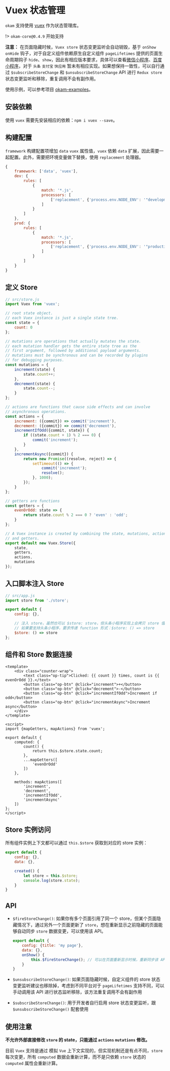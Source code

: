 # Vuex 状态管理

`okam` 支持使用 [vuex](https://vuex.vuejs.org/) 作为状态管理库。

!> `okam-core@0.4.9` 开始支持

**注意：** 在页面隐藏时候，`Vuex store` 状态变更监听会自动销毁，基于 `onShow` `onHide` 钩子，对于自定义组件依赖原生自定义组件 `pageLifetimes` 提供的页面生命周期钩子 `hide`、`show`，因此有相应版本要求，具体可以查看[微信小程序](https://developers.weixin.qq.com/miniprogram/dev/framework/custom-component/component.html)、[百度小程序](http://smartprogram.baidu.com/docs/develop/framework/custom-component_comp/)，对于 `头条` `支付宝` `快应用` 暂未有相应实现。如果想保持一致性，可以自行通过 `$subscribeStoreChange` 和 `$unsubscribeStoreChange` API 进行 `Redux store` 状态变更监听和移除，重复调用不会有副作用。

使用示例，可以参考项目 [okam-examples](https://github.com/awesome-okam/okam-examples)。

## 安装依赖

使用 `vuex` 需要先安装相应的依赖：`npm i vuex --save`。

## 构建配置

`framework` 构建配置项增加 `data` `vuex` 属性值，`vuex` 依赖 `data` 扩展，因此需要一起配置。此外，需要把环境变量做下替换，使用 `replacement` 处理器。

```javascript
{
    framework: ['data', 'vuex'],
    dev: {
        rules: [
            {
                match: '*.js',
                processors: [
                    ['replacement', {'process.env.NODE_ENV': '"development"'}]
                ]
            }
        ]
    },
    prod: {
        rules: [
            {
                match: '*.js',
                processors: [
                    ['replacement', {'process.env.NODE_ENV': '"production"'}]
                ]
            }
        ]
    }
}
```

## 定义 Store

```javascript
// src/store.js
import Vuex from 'vuex';

// root state object.
// each Vuex instance is just a single state tree.
const state = {
    count: 0
};

// mutations are operations that actually mutates the state.
// each mutation handler gets the entire state tree as the
// first argument, followed by additional payload arguments.
// mutations must be synchronous and can be recorded by plugins
// for debugging purposes.
const mutations = {
    increment(state) {
        state.count++;
    },
    decrement(state) {
        state.count--;
    }
};

// actions are functions that cause side effects and can involve
// asynchronous operations.
const actions = {
    increment: ({commit}) => commit('increment'),
    decrement: ({commit}) => commit('decrement'),
    incrementIfOdd({commit, state}) {
        if ((state.count + 1) % 2 === 0) {
            commit('increment');
        }
    },
    incrementAsync({commit}) {
        return new Promise((resolve, reject) => {
            setTimeout(() => {
                commit('increment');
                resolve();
            }, 1000);
        });
    }
};

// getters are functions
const getters = {
    evenOrOdd: state => {
        return state.count % 2 === 0 ? 'even' : 'odd';
    }
};

// A Vuex instance is created by combining the state, mutations, actions,
// and getters.
export default new Vuex.Store({
    state,
    getters,
    actions,
    mutations
});
```

## 入口脚本注入 Store

```javascript
// src/app.js
import store from './store';

export default {
    config: {},

    // 注入 store，虽然也可以 $store: store，但头条小程序实现上会拷贝 store 值，导致引用丢失，
    // 如果要支持头条小程序，要求传递 function 形式：$store: () => store
    $store: () => store
};
```

## 组件和 Store 数据连接

```
<template>
    <div class="counter-wrap">
        <text class="op-tip">Clicked: {{ count }} times, count is {{ evenOrOdd }}.</text>
        <button class="op-btn" @click="increment">+</button>
        <button class="op-btn" @click="decrement">-</button>
        <button class="op-btn" @click="incrementIfOdd">Increment if odd</button>
        <button class="op-btn" @click="incrementAsync">Increment async</button>
    </div>
</template>

<script>
import {mapGetters, mapActions} from 'vuex';

export default {
    computed: {
        count() {
            return this.$store.state.count;
        },
        ...mapGetters([
            'evenOrOdd'
        ])
    },

    methods: mapActions([
        'increment',
        'decrement',
        'incrementIfOdd',
        'incrementAsync'
    ])
};
</script>
```

## Store 实例访问

所有组件实例上下文都可以通过 `this.$store` 获取到对应的 store 实例：

```javascript
export default {
    config: {},
    data: {},

    created() {
        let store = this.$store;
        console.log(store.state);
    }
}
```

## API

* `$fireStoreChange()`: 如果你有多个页面引用了同一个 store，但某个页面隐藏情况下，通过另外一个页面更新了 `store`，想在重新显示之前隐藏的页面能够自动同步 `store` 数据变更，可以使用该 API。

    ```javascript
    export default {
        config: {title: 'my page'},
        data: {},
        onShow() {
            this.$fireStoreChange(); // 可以在页面重新显示时候，重新同步该 API
        }
    }
    ```
* `$unsubscribeStoreChange()`: 如果页面隐藏时候，自定义组件的 store 状态变更监听建议也移除掉，考虑到不同平台对于 `pageLifetimes` 支持不同，可以手动调用该 API 进行状态监听移除，该方法重复调用不会有副作用

* `$subscribeStoreChange()`: 用于开发者自行启用 store 状态变更监听，跟 `$unsubscribeStoreChange()` 配套使用

## 使用注意

**不允许外部直接修改 `store` 的 state，只能通过 `actions` `mutations` 修改。**

目前 `Vuex` 支持是通过 模拟 `Vue` 上下文实现的，但实现机制还是有点不同，`store` 每次变更，所有 `computed` 数据会重新计算，而不是只依赖 `store` 状态的 `computed` 属性会重新计算。
